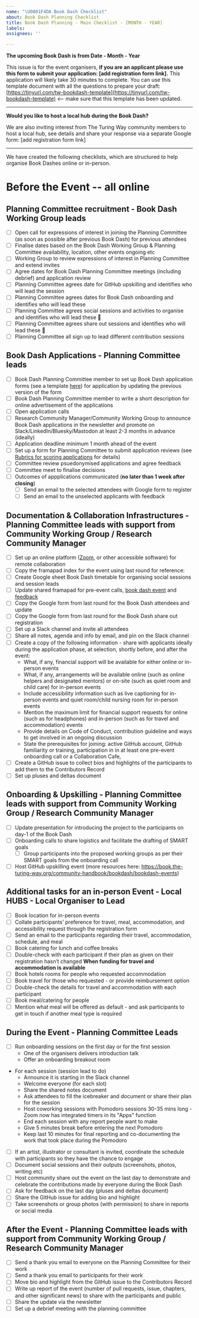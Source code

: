 ```yaml
---
name: "\U0001F4DA Book Dash Checklist"
about: Book Dash Planning Checklist
title: Book Dash Planning - Main Checklist - [MONTH - YEAR] 
labels:
assignees: ''

---
```


**The upcoming Book Dash is from Date - Month - Year**

This issue is for the event organisers, **if you are an applicant please use this form to submit your application: [add registration form link].** This application will likely take 30 minutes to complete. You can use this template document with all the questions to prepare your draft:[https://tinyurl.com/tw-bookdash-template](https://tinyurl.com/tw-bookdash-template) <-- make sure that this template has been updated.

------------------------------------------------------------------
**Would you like to host a local hub during the Book Dash?**

We are also inviting interest from The Turing Way community members to host a local hub, see details and share your response via a separate Google form: [add registration form link]

------------------------------------------------------------------
We have created the following checklists, which are structured to help organise Book Dashes online or in-person.

# Before the Event -- all online

## Planning Committee recruitment - Book Dash Working Group leads
- [ ] Open call for expressions of interest in joining the Planning Committee (as soon as possible after previous Book Dash) for previous attendees
- [ ] Finalise dates based on the Book Dash Working Group & Planning Committee availability, location, other events ongoing etc
- [ ] Working Group to review expressions of interest in Planning Committee and extend invites
- [ ] Agree dates for Book Dash Planning Committee meetings (including debrief) and application review
- [ ] Planning Committee agrees date for GitHub upskilling and identifies who will lead the session
- [ ] Planning Committee agrees dates for Book Dash onboarding and identifies who will lead these
- [ ] Planning Committee agrees social sessions and activities to organise and identifies who will lead these :tada:
- [ ] Planning Committee agrees share out sessions and identifies who will lead these :tada:
- [ ] Planning Committee all sign up to lead different contribution sessions

## Book Dash Applications - Planning Committee leads
- [ ] Book Dash Planning Committee member to set up Book Dash application forms (see a template [here](https://the-turing-way.netlify.app/community-handbook/bookdash/bookdash-selection.html#ch-bookdash-application-additional-materials)) for application by updating the previous version of the form
- [ ] Book Dash Planning Committee member to write a short description for online advertisement of the applications
- [ ] Open application calls
- [ ] Research Community Manager/Community Working Group to announce Book Dash applications in the newsletter and promote on Slack/LinkedIn/Bluesky/Mastodon at least 2-3 months in advance (ideally)
- [ ] Application deadline minimum 1 month ahead of the event
- [ ] Set up a form for Planning Committee to submit application reviews (see [Rubrics for scoring applications](https://the-turing-way.netlify.app/community-handbook/bookdash/bookdash-application.html#ch-bookdash-application-rubrics) for details)
- [ ] Committee review psuedonymised applications and agree feedback
- [ ] Committee meet to finalise decisions 
- [ ] Outcomes of appplications communicated (**no later than 1 week after closing**)
  - [ ] Send an email to the selected attendees with Google form to register
  - [ ] Send an email to the unselected applicants with feedback

## Documentation & Collaboration Infrastructures - Planning Committee leads with support from Community Working Group / Research Community Manager

- [ ] Set up an online platform ([Zoom](https://zoom.us/), or other accessible software) for remote collaboration
- [ ] Copy the framapad index for the event using last round for reference:
- [ ] Create Google sheet Book Dash timetable for organising social sessions and session leads
- [ ] Update shared framapad for pre-event calls<ch-template-bookdash-precall>, [book dash event](https://the-turing-way.netlify.app/community-handbook/templates/template-bookdash-notes.html#ch-template-bookdash-notes) and [feedback](https://the-turing-way.netlify.app/community-handbook/templates/template-bookdash-feedback.html#ch-template-bookdash-feedback)
- [ ] Copy the Google form from last round for the Book Dash attendees and update 
- [ ] Copy the Google form from last round for the Book Dash share out registration
- [ ] Set up a Slack channel and invite all attendees
- [ ] Share all notes, agenda and info by email, and pin on the Slack channel
- [ ] Create a copy of the following information - share with applicants ideally during the application phase, at selection, shortly before, and after the event:
  - What, if any, financial support will be available for either online or in-person events
  - What, if any, arrangements will be available online (such as online helpers and designated mentors) or on-site (such as quiet room and child care) for in-person events
  - Include accessibility information such as live captioning for in-person events and quiet room/child nursing room for in-person events
  - Mention the maximum limit for financial support requests for online (such as for headphones) and in-person (such as for travel and accommodation) events
  - Provide details on Code of Conduct, contribution guideline and ways to get involved in an ongoing discussion
  - State the prerequisites for joining: active GitHub account, GitHub familiarity or training, participation in in at least one pre-event onboarding call or a Collaboration Cafe, 
- [ ] Create a GitHub issue to collect bios and highlights of the participants to add them to the Contributors Record
- [ ] Set up pluses and deltas document

## Onboarding & Upskilling - Planning Committee leads with support from Community Working Group / Research Community Manager
- [ ] Update presentation for introducing the project to the participants on day-1 of the Book Dash
- [ ] Onboarding calls to share logistics and facilitate the drafting of SMART goals
  - [ ] Group participants into the proposed working groups as per their SMART goals from the onboarding call
- [ ] Host GitHub upskilling event (more resources here: https://book.the-turing-way.org/community-handbook/bookdash/bookdash-events)

## Additional tasks for an in-person Event - Local HUBS - Local Organiser to Lead
- [ ] Book location for in-person events
- [ ] Collate participants’ preference for travel, meal, accommodation, and accessibility request through the registration form
- [ ] Send an email to the participants regarding their travel, accommodation, schedule, and meal
- [ ] Book catering for lunch and coffee breaks
- [ ] Double-check with each participant if their plan as given on their registration hasn’t changed
**When funding for travel and accommodation is available**
- [ ] Book hotels rooms for people who requested accommodation
- [ ] Book travel for those who requested - or provide reimbursement option
- [ ] Double-check the details for travel and accommodation with each participant
- [ ] Book meal/catering for people
- [ ] Mention what meal will be offered as default - and ask participants to get in touch if another meal type is required

## During the Event - Planning Committee Leads
-  [ ] Run onboarding sessions on the first day or for the first session
  - One of the organisers delivers introduction talk
  - Offer an onboarding breakout room 
- For each session (session lead to do)
  - Announce it is starting in the Slack channel
  - Welcome everyone (for each slot)
  - Share the shared notes document
  - Ask attendees to fill the icebreaker and document or share their plan for the session 
  - Host coworking sessions with Pomodoro sessions 30-35 mins long - Zoom now has integrated timers in its "Apps" function
  - End each session with any report people want to make
  - Give 5 minutes break before entering the next Pomodoro
  - Keep last 10 minutes for final reporting and co-documenting the work that took place during the Pomodoro
- [ ] If an artist, illustrator or consultant is invited, coordinate the schedule with participants so they have the chance to engage
- [ ] Document social sessions and their outputs (screenshots, photos, writing etc) 
- [ ] Host community share out the event on the last day to demonstrate and celebrate the contributions made by everyone during the Book Dash
- [ ] Ask for feedback on the last day (pluses and deltas document)
- [ ] Share the GitHub issue for adding bio and highlight
- [ ] Take screenshots or group photos (with permission) to share in reports or social media

## After the Event - Planning Committee leads with support from Community Working Group / Research Community Manager
- [ ] Send a thank you email to everyone on the Planning Committee for their work
- [ ] Send a thank you email to participants for their work 
- [ ] Move bio and highlight from the GitHub issue to the Contributors Record
- [ ] Write up report of the event (number of pull requests, issue, chapters, and other significant news) to share with the participants and public
- [ ] Share the update via the newsletter
- [ ] Set up a debrief meeting with the planning committee
